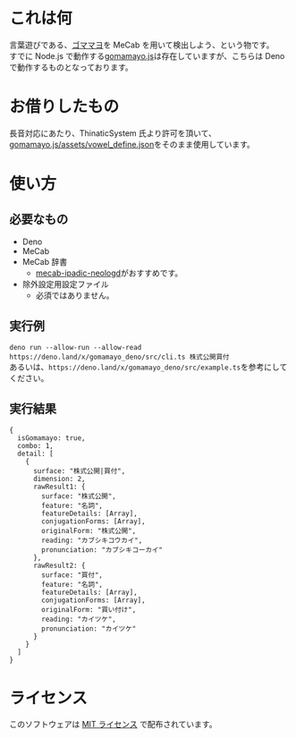 # これは何

言葉遊びである、[ゴママヨ](https://thinaticsystem.com/glossary/gomamayo/)を MeCab を用いて検出しよう、という物です。  
すでに Node.js で動作する[gomamayo.js](https://github.com/ThinaticSystem/gomamayo.js)は存在していますが、こちらは Deno で動作するものとなっております。

# お借りしたもの

長音対応にあたり、ThinaticSystem 氏より許可を頂いて、[gomamayo.js/assets/vowel_define.json](https://github.com/ThinaticSystem/gomamayo.js/blob/main/assets/vowel_define.json)をそのまま使用しています。

# 使い方

## 必要なもの

- Deno
- MeCab
- MeCab 辞書  
  - [mecab-ipadic-neologd](https://github.com/neologd/mecab-ipadic-neologd)がおすすめです。
- 除外設定用設定ファイル  
  - 必須ではありません。

## 実行例

`deno run --allow-run --allow-read https://deno.land/x/gomamayo_deno/src/cli.ts 株式公開買付`  
あるいは、`https://deno.land/x/gomamayo_deno/src/example.ts`を参考にしてください。

## 実行結果

```
{
  isGomamayo: true,
  combo: 1,
  detail: [
    {
      surface: "株式公開|買付",
      dimension: 2,
      rawResult1: {
        surface: "株式公開",
        feature: "名詞",
        featureDetails: [Array],
        conjugationForms: [Array],
        originalForm: "株式公開",
        reading: "カブシキコウカイ",
        pronunciation: "カブシキコーカイ"
      },
      rawResult2: {
        surface: "買付",
        feature: "名詞",
        featureDetails: [Array],
        conjugationForms: [Array],
        originalForm: "買い付け",
        reading: "カイツケ",
        pronunciation: "カイツケ"
      }
    }
  ]
}
```

# ライセンス

このソフトウェアは [MIT ライセンス](https://opensource.org/licenses/MIT) で配布されています。
